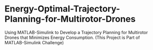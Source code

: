 # Energy-Optimal-Trajectory-Planning-for-Multirotor-Drones
Using MATLAB-Simulink to Develop a Trajectory Planning for Multirotor Drones that Minimizes Energy Consumption. (This Project is Part of MATLAB-Simulink Challenge)
